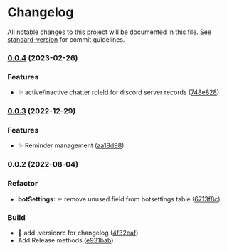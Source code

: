 # Changelog

All notable changes to this project will be documented in this file. See [standard-version](https://github.com/conventional-changelog/standard-version) for commit guidelines.

### [0.0.4](https://github.com/bobpepers/Runebase-Discord-Bot-dashboard/compare/v0.0.3...v0.0.4) (2023-02-26)


### Features

* ✨ active/inactive chatter roleId for discord server records ([748e828](https://github.com/bobpepers/Runebase-Discord-Bot-dashboard/commit/748e8284a433e5a186e5780904f4a3b6d2c17bd0))

### [0.0.3](https://github.com/bobpepers/Runebase-Discord-Bot-dashboard/compare/v0.0.2...v0.0.3) (2022-12-29)


### Features

* ✨ Reminder management ([aa18d98](https://github.com/bobpepers/Runebase-Discord-Bot-dashboard/commit/aa18d98ce12a8598a2901c3ef8ed6b5b2c367e44))

### 0.0.2 (2022-08-04)


### Refactor

* **botSettings:** :coffin: remove unused field from botsettings table ([6713f8c](https://github.com/bobpepers/Runebase-Discord-Bot-dashboard/commit/6713f8ccc65211fad1abbdb1fd0cf53ace1bac9e))


### Build

* :wrench: add .versionrc for changelog ([4f32eaf](https://github.com/bobpepers/Runebase-Discord-Bot-dashboard/commit/4f32eaff40019680b78bbfa54c826573541498b4))
* Add Release methods ([e931bab](https://github.com/bobpepers/Runebase-Discord-Bot-dashboard/commit/e931bab71f7f3cf9ee43f9b8c558418e1c8bff20))
